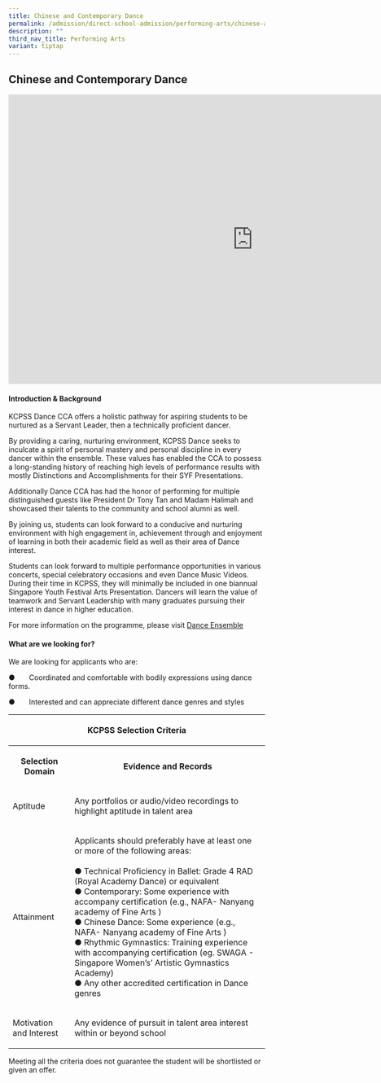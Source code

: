 ```yaml
---
title: Chinese and Contemporary Dance
permalink: /admission/direct-school-admission/performing-arts/chinese-and-contemporary-dance/
description: ""
third_nav_title: Performing Arts
variant: tiptap
---
```

<h2>Chinese and Contemporary Dance</h2>
<div class="iframe-wrapper">
<iframe height="569" width="960" allowfullscreen="true" frameborder="0" src="https://docs.google.com/presentation/d/e/2PACX-1vSQ6yYuTm6RlM3W9fgW7u3_goEDumuktOaXnPB5Wi0NHidelfGEJvLZE3g9XSkIh2fR7A702EwoEyXW/embed?start=false&amp;loop=true&amp;delayms=3000"></iframe>
</div>
<h4>Introduction &amp; Background</h4>
<p>KCPSS Dance CCA offers a holistic pathway for aspiring students to be
nurtured as a Servant Leader, then a technically proficient dancer.</p>
<p>By providing a caring, nurturing environment, KCPSS Dance seeks to inculcate
a spirit of personal mastery and personal discipline in every dancer within
the ensemble. These values has enabled the CCA to possess a long-standing
history of reaching high levels of performance results with mostly Distinctions
and Accomplishments for their SYF Presentations.</p>
<p>Additionally Dance CCA has had the honor of performing for multiple distinguished
guests like President Dr Tony Tan and Madam Halimah and showcased their
talents to the community and school alumni as well.</p>
<p>By joining us, students can look forward to a conducive and nurturing
environment with high engagement in, achievement through and enjoyment
of learning in both their academic field as well as their area of Dance
interest.</p>
<p>Students can look forward to multiple performance opportunities in various
concerts, special celebratory occasions and even Dance Music Videos. During
their time in KCPSS, they will minimally be included in one biannual Singapore
Youth Festival Arts Presentation. Dancers will learn the value of teamwork
and Servant Leadership with many graduates pursuing their interest in dance
in higher education.</p>
<p>For more information on the programme, please visit <a href="https://www.kuochuanpresbyteriansec.moe.edu.sg/the-kuo-chuan-experience/co-curricular-activities-cca/performing-arts/dance-ensemble/" rel="noopener noreferrer nofollow" target="_blank">Dance Ensemble</a>
</p>
<h4>What are we looking for?</h4>
<p>We are looking for applicants who are:</p>
<p>●&nbsp;&nbsp;&nbsp;&nbsp;&nbsp;&nbsp;&nbsp;Coordinated and comfortable
with bodily expressions using dance forms.</p>
<p>●&nbsp;&nbsp;&nbsp;&nbsp;&nbsp;&nbsp;&nbsp;Interested and can appreciate
different dance genres and styles</p>
<table style="minWidth: 50px">
<colgroup>
<col>
<col>
</colgroup>
<tbody>
<tr>
<th rowspan="1" colspan="2">
<p>KCPSS Selection Criteria</p>
</th>
</tr>
<tr>
<th rowspan="1" colspan="1">
<p>Selection Domain</p>
</th>
<th rowspan="1" colspan="1">
<p>Evidence and Records</p>
</th>
</tr>
<tr>
<td rowspan="1" colspan="1">
<p>Aptitude</p>
</td>
<td rowspan="1" colspan="1">
<p>Any portfolios or audio/video recordings to highlight aptitude in talent
area</p>
</td>
</tr>
<tr>
<td rowspan="1" colspan="1">
<p>Attainment</p>
</td>
<td rowspan="1" colspan="1">
<p>Applicants should preferably have at least one or more of the following
areas:
<br>
<br>● Technical Proficiency in Ballet: Grade 4 RAD (Royal Academy Dance) or
equivalent
<br>● Contemporary: Some experience with accompany certification (e.g., NAFA-
Nanyang academy of Fine Arts )
<br>● Chinese Dance: Some experience (e.g., NAFA- Nanyang academy of Fine
Arts )
<br>● Rhythmic Gymnastics: Training experience with accompanying certification
(eg. SWAGA - Singapore Women’s’ Artistic Gymnastics Academy)
<br>● Any other accredited certification in Dance genres</p>
</td>
</tr>
<tr>
<td rowspan="1" colspan="1">
<p>Motivation and Interest</p>
</td>
<td rowspan="1" colspan="1">
<p>Any evidence of pursuit in talent area interest within or beyond school</p>
</td>
</tr>
</tbody>
</table>
<p>Meeting all the criteria does not guarantee the student will be shortlisted
or given an offer.</p>